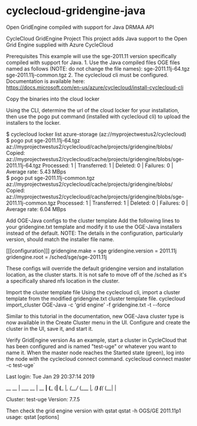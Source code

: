 # cyclecloud-gridengine-java
Open GridEngine compiled with support for Java DRMAA API

CycleCloud GridEngine Project
This project adds Java support to the Open Grid Engine supplied with Azure CycleCloud

Prerequisites
This example will use the sge-2011.11 version specifically compiled with support for Java.
	1.	Use the Java compiled files OGE files named as follows (NOTE:  do not change the file names):
		      sge-2011.11j-64.tgz
		      sge-2011.11j-common.tgz
	2.	The cyclecloud cli must be configured. Documentation is available here:  
  https://docs.microsoft.com/en-us/azure/cyclecloud/install-cyclecloud-cli


Copy the binaries into the cloud locker

Using the CLI, determine the url of the cloud locker for your installation, then use the pogo put command (installed with cyclecloud cli) to upload the installers to the locker.

$ cyclecloud locker list
azure-storage (az://myprojectwestus2/cyclecloud)
$ pogo put sge-2011.11j-64.tgz az://myprojectwestus2/cyclecloud/cache/projects/gridengine/blobs/
Copied: az://myprojectwestus2/cyclecloud/cache/projects/gridengine/blobs/sge-2011.11j-64.tgz 
Processed:   1 | Transferred:   1 | Deleted:   0 | Failures:   0 | Average rate: 5.43 MBps  
$ pogo put sge-2011.11j-common.tgz az://myprojectwestus2/cyclecloud/cache/projects/gridengine/blobs/
Copied: az://myprojectwestus2/cyclecloud/cache/projects/gridengine/blobs/sge-2011.11j-common.tgz
Processed:   1 | Transferred:   1 | Deleted:   0 | Failures:   0 | Average rate: 6.04 MBps  

Add OGE-Java configs to the cluster template
Add the following lines to your gridengine.txt template and modify it to use the OGE-Java installers instead of the default.
NOTE: The details in the configuration, particularly version, should match the installer file name.

[[[configuration]]]
    gridengine.make = sge
    gridengine.version = 2011.11j
    gridengine.root = /sched/sge/sge-2011.11j

These configs will override the default gridengine version and installation location, as the cluster starts. It is not safe to move off of the /sched as it's a specifically shared nfs location in the cluster.

Import the cluster template file
Using the cyclecloud cli, import a cluster template from the modified gridengine.txt cluster template file.
	cyclecloud import_cluster OGE-Java -c 'grid engine' -f gridengine.txt -t --force

Similar to this tutorial in the documentation, new OGE-Java cluster type is now available in the Create Cluster menu in the UI.
Configure and create the cluster in the UI, save it, and start it.

Verify GridEngine version
As an example, start a cluster in CycleCloud that has been configured and is named "test-uge" or whatever you want to name it. When the master node reaches the Started state (green), log into the node with the cyclecloud connect command.
	cyclecloud connect master -c test-uge`

Last login: Tue Jan 29 20:37:14 2019 

 __        __  |    ___       __  |    __         __|
(___ (__| (___ |_, (__/_     (___ |_, (__) (__(_ (__|
        |

Cluster: test-uge
Version: 7.7.5

Then check the grid engine version with qstat
qstat -h
OGS/GE 2011.11p1
usage: qstat [options]

